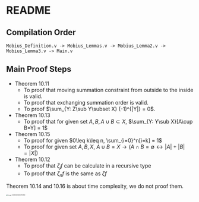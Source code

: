 # README

##  Compilation Order

```pseudocode
Mobius_Definition.v -> Mobius_Lemmas.v -> Mobius_Lemma2.v -> Mobius_Lemma3.v -> Main.v
```

##  Main Proof Steps

- Theorem 10.11
  - To proof that moving  summation constraint from outside to the inside is valid.
  - To proof that exchanging summation order is valid.
  - To proof $\sum_{Y: Z\sub Y\subset X} (-1)^{|Y|} = 0$.
- Theorem 10.13
  - To proof that for given set $A,B, A\cup B\subset X$, $\sum_{Y: Y\sub X}[A\cup B=Y] = 1$
- Theorem 10.15
  - To proof for given $0\leq k\leq n, \sum_{i=0}^n[i=k] = 1$
  - To proof for given set $A,B,X$, $A\cup B=X \rightarrow (A\cap B=\emptyset \leftrightarrow |A| + |B| = |X|)$
- Theorem 10.12
  - To proof that $\zeta_j f$ can be calculate in a recursive type 
  - To proof that $\zeta_n f$  is the same as $\zeta f$

Theorem 10.14 and 10.16 is about time complexity, we do not proof them. 

<img src="C:\Users\27931\AppData\Roaming\Typora\typora-user-images\image-20200625030733160.png" alt="image-20200625030733160" style="zoom: 25%;" />


